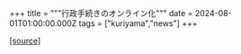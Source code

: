 +++
title = """行政手続きのオンライン化"""
date = 2024-08-01T01:00:00.000Z
tags = ["kuriyama","news"]
+++


[[source]](https://www.town.kuriyama.hokkaido.jp/soshiki/61/26388.html)
